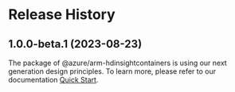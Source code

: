 # Release History
    
## 1.0.0-beta.1 (2023-08-23)

The package of @azure/arm-hdinsightcontainers is using our next generation design principles. To learn more, please refer to our documentation [Quick Start](https://aka.ms/azsdk/js/mgmt/quickstart ).
